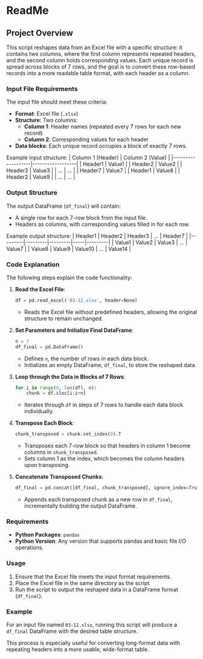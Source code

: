 # ReadMe

## Project Overview

This script reshapes data from an Excel file with a specific structure: it contains two columns, where the first column represents repeated headers, and the second column holds corresponding values. Each unique record is spread across blocks of 7 rows, and the goal is to convert these row-based records into a more readable table format, with each header as a column.

### Input File Requirements

The input file should meet these criteria:
- **Format**: Excel file (`.xlsx`)
- **Structure**: Two columns:
  - **Column 1**: Header names (repeated every 7 rows for each new record)
  - **Column 2**: Corresponding values for each header
- **Data blocks**: Each unique record occupies a block of exactly 7 rows.

Example input structure:
| Column 1 (Header) | Column 2 (Value) |
|-------------------|------------------|
| Header1           | Value1           |
| Header2           | Value2           |
| Header3           | Value3           |
| ...               | ...              |
| Header7           | Value7           |
| Header1           | Value8           |
| Header2           | Value9           |
| ...               | ...              |

### Output Structure

The output DataFrame (`df_final`) will contain:
- A single row for each 7-row block from the input file.
- Headers as columns, with corresponding values filled in for each row.

Example output structure:
| Header1 | Header2 | Header3 | ... | Header7 |
|---------|---------|---------|-----|---------|
| Value1  | Value2  | Value3  | ... | Value7  |
| Value8  | Value9  | Value10 | ... | Value14 |

### Code Explanation

The following steps explain the code functionality:

1. **Read the Excel File**:
   ```python
   df = pd.read_excel('03-12.xlsx', header=None)
   ```
   - Reads the Excel file without predefined headers, allowing the original structure to remain unchanged.
   
2. **Set Parameters and Initialize Final DataFrame**:
   ```python
   n = 7
   df_final = pd.DataFrame()
   ```
   - Defines `n`, the number of rows in each data block.
   - Initializes an empty DataFrame, `df_final`, to store the reshaped data.

3. **Loop through the Data in Blocks of 7 Rows**:
   ```python
   for i in range(0, len(df), n):
       chunk = df.iloc[i:i+n]
   ```
   - Iterates through `df` in steps of 7 rows to handle each data block individually.

4. **Transpose Each Block**:
   ```python
   chunk_transposed = chunk.set_index(0).T
   ```
   - Transposes each 7-row block so that headers in column 1 become columns in `chunk_transposed`.
   - Sets column 1 as the index, which becomes the column headers upon transposing.

5. **Concatenate Transposed Chunks**:
   ```python
   df_final = pd.concat([df_final, chunk_transposed], ignore_index=True)
   ```
   - Appends each transposed chunk as a new row in `df_final`, incrementally building the output DataFrame.
   
### Requirements

- **Python Packages**: `pandas`
- **Python Version**: Any version that supports pandas and basic file I/O operations.

### Usage

1. Ensure that the Excel file meets the input format requirements.
2. Place the Excel file in the same directory as the script.
3. Run the script to output the reshaped data in a DataFrame format (`df_final`).

### Example

For an input file named `03-12.xlsx`, running this script will produce a `df_final` DataFrame with the desired table structure. 

This process is especially useful for converting long-format data with repeating headers into a more usable, wide-format table.
